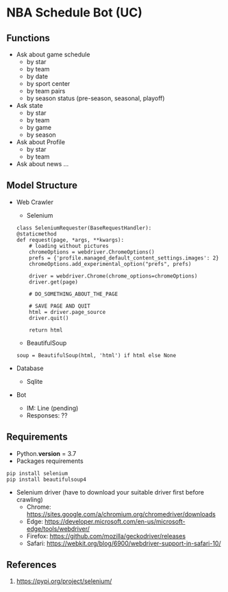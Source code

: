 # NBA Schedule Bot (UC)
## Functions
- Ask about game schedule
    - by star
    - by team
    - by date
    - by sport center
    - by team pairs
    - by season status (pre-season, seasonal, playoff)
- Ask state
    - by star
    - by team
    - by game
    - by season
- Ask about Profile
    - by star
    - by team
- Ask about news
    ...
    
## Model Structure
- Web Crawler
    - Selenium
    ```python3
    class SeleniumRequester(BaseRequestHandler):
    @staticmethod
    def request(page, *args, **kwargs):
        # loading without pictures
        chromeOptions = webdriver.ChromeOptions()
        prefs = {'profile.managed_default_content_settings.images': 2}
        chromeOptions.add_experimental_option("prefs", prefs)
        
        driver = webdriver.Chrome(chrome_options=chromeOptions)
        driver.get(page)
        
        # DO_SOMETHING_ABOUT_THE_PAGE
        
        # SAVE PAGE AND QUIT
        html = driver.page_source
        driver.quit()
        
        return html
    ```
    - BeautifulSoup
    ```python3
    soup = BeautifulSoup(html, 'html') if html else None
    ```
- Database
    - Sqlite
    
- Bot 
    - IM: Line (pending)
    - Responses: ??


## Requirements
- Python.__version__ = 3.7
- Packages requirements
```
pip install selenium
pip install beautifulsoup4
```
- Selenium driver (have to download your suitable driver first before crawling)
    - Chrome: https://sites.google.com/a/chromium.org/chromedriver/downloads
    - Edge:	https://developer.microsoft.com/en-us/microsoft-edge/tools/webdriver/
    - Firefox: https://github.com/mozilla/geckodriver/releases
    - Safari: https://webkit.org/blog/6900/webdriver-support-in-safari-10/


## References
1. https://pypi.org/project/selenium/
